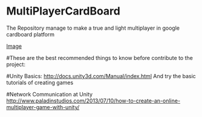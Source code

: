 # MultiPlayerCardBoard
The Repository manage to make a true and light multiplayer  in google cardboard platform

[Image](https://cloud.githubusercontent.com/assets/3983904/7048633/ecfa25e4-de1c-11e4-8a98-ac2a03a3da95.png)



#These are the best recommended things to  know before contribute to the project:


#Unity Basics:
http://docs.unity3d.com/Manual/index.html
And try the basic tutorials of creating games


#Network Communication at Unity
  http://www.paladinstudios.com/2013/07/10/how-to-create-an-online-multiplayer-game-with-unity/
